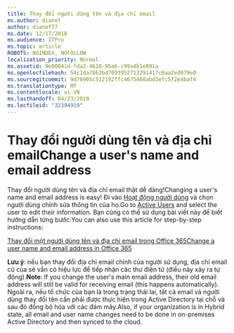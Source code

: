 ```yaml
---
title: Thay đổi người dùng tên và địa chỉ email
ms.author: dianef
author: dianef77
ms.date: 12/17/2018
ms.audience: ITPro
ms.topic: article
ROBOTS: NOINDEX, NOFOLLOW
localization_priority: Normal
ms.assetid: 9e00841d-fda2-4610-95a6-c99a4b1e891a
ms.openlocfilehash: 54c1da7863bd7093952713291417c6aa2ed079e0
ms.sourcegitcommit: 9d78905c512192ffc4675468abd2efc5f2e4baf4
ms.translationtype: MT
ms.contentlocale: vi-VN
ms.lasthandoff: 04/23/2019
ms.locfileid: "32394919"
---
```

# <a name="change-a-users-name-and-email-address"></a><span data-ttu-id="ffd7b-102">Thay đổi người dùng tên và địa chỉ email</span><span class="sxs-lookup"><span data-stu-id="ffd7b-102">Change a user's name and email address</span></span>

<span data-ttu-id="ffd7b-103">Thay đổi người dùng tên và địa chỉ email thật dễ dàng!</span><span class="sxs-lookup"><span data-stu-id="ffd7b-103">Changing a user's name and email address is easy!</span></span> <span data-ttu-id="ffd7b-104">Đi vào [Hoạt động người dùng](https://admin.microsoft.com/Adminportal/Home?source=applauncher#/users) và chọn người dùng chỉnh sửa thông tin của họ.</span><span class="sxs-lookup"><span data-stu-id="ffd7b-104">Go to [Active Users](https://admin.microsoft.com/Adminportal/Home?source=applauncher#/users) and select the user to edit their information.</span></span> <span data-ttu-id="ffd7b-105">Bạn cũng có thể sử dụng bài viết này để biết hướng dẫn từng bước:</span><span class="sxs-lookup"><span data-stu-id="ffd7b-105">You can also use this article for step-by-step instructions:</span></span> 
  
[<span data-ttu-id="ffd7b-106">Thay đổi một người dùng tên và địa chỉ email trong Office 365</span><span class="sxs-lookup"><span data-stu-id="ffd7b-106">Change a user name and email address in Office 365</span></span>](https://support.office.com/article/Change-a-user-name-and-email-address-in-Office-365-fb5ac074-e203-4e1f-9843-b9d1a3e03297?wt.mc_id=change_email_AI.aspx)
  
 <span data-ttu-id="ffd7b-107">**Lưu ý**: nếu bạn thay đổi địa chỉ email chính của người sử dụng, địa chỉ email cũ của sẽ vẫn có hiệu lực để tiếp nhận các thư điện tử (điều này xảy ra tự động).</span><span class="sxs-lookup"><span data-stu-id="ffd7b-107">**Note**: If you change the user's main email address, their old email address will still be valid for receiving email (this happens automatically).</span></span> <span data-ttu-id="ffd7b-108">Ngoài ra, nếu tổ chức của bạn là trong trạng thái lai, tất cả email và người dùng thay đổi tên cần phải được thực hiện trong Active Directory tại chỗ và sau đó đồng bộ hóa với các đám mây.</span><span class="sxs-lookup"><span data-stu-id="ffd7b-108">Also, if your organization is in Hybrid state, all email and user name changes need to be done in on-premises Active Directory and then synced to the cloud.</span></span> 
  


